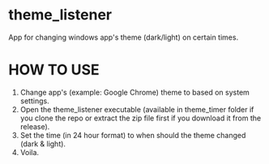 # theme_listener
App for changing windows app's theme (dark/light) on certain times.

# HOW TO USE
1. Change app's (example: Google Chrome) theme to based on system settings.
2. Open the theme_listener executable 
(available in theme_timer folder if you clone the repo or extract the zip file first if you download it from the release).
3. Set the time (in 24 hour format) to when should the theme changed (dark & light).
4. Voila.
